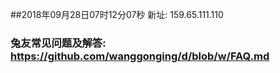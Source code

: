 ##2018年09月28日07时12分07秒 新址: 159.65.111.110
### 兔友常见问题及解答: https://github.com/wanggonging/d/blob/w/FAQ.md
